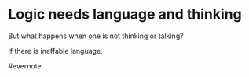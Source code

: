 # Logic needs language and thinking

But what happens when one is not thinking or talking?

If there is ineffable language,

\#evernote

